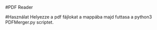 #PDF Reader

#Használat
Helyezze a pdf fájlokat a mappába majd futtasa a python3 PDFMerger.py scriptet.
